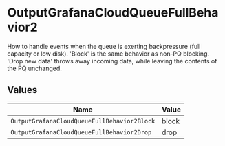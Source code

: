 # OutputGrafanaCloudQueueFullBehavior2

How to handle events when the queue is exerting backpressure (full capacity or low disk). 'Block' is the same behavior as non-PQ blocking. 'Drop new data' throws away incoming data, while leaving the contents of the PQ unchanged.


## Values

| Name                                        | Value                                       |
| ------------------------------------------- | ------------------------------------------- |
| `OutputGrafanaCloudQueueFullBehavior2Block` | block                                       |
| `OutputGrafanaCloudQueueFullBehavior2Drop`  | drop                                        |